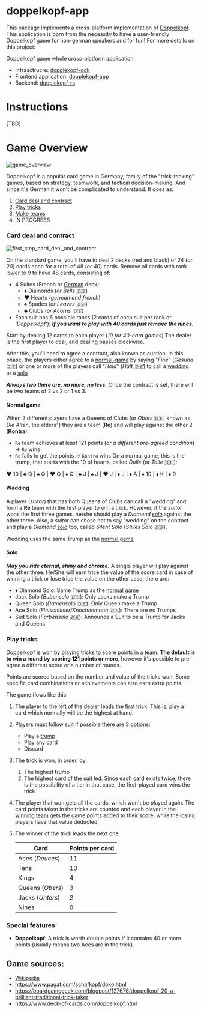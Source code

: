 # doppelkopf-app

This package implements a cross-platform implementation of [Doppelkopf](https://en.wikipedia.org/wiki/Doppelkopf). This application is born from the necessity to have a user-friendly Doppelkopf game for non-german speakers and for fun!
For more details on this project:

Doppelkopf game whole cross-platform application:
* Infrasctrucre: [dopplekopf-cdk](https://github.com/Rbatistab/dopplekopf-cdk/tree/main)
* Frontend application: [dopplekopf-app](https://github.com/Rbatistab/doppelkopf-app)
* Backend: [dopplekopf-rs](https://github.com/Rbatistab/doppelkopf-rs)

# Instructions
[TBD]

# Game Overview

![game_overview](https://drive.google.com/uc?export=view&id=1mwXmJg7Wf5M09esn7J_9TTux8-zYyMJh)

Doppelkopf is a popular card game in Germany, family of the "trick-tacking" games, based on strategy, teamwork, and tactical decision-making. And since it's German it won't be complicated to understand.
It goes as:
1. [Card deal and contract](#card-deal-and-contract)
1. [Play tricks](#play-tricks)
1. [Make teams](#make-teams)
1. IN PROGRESS


### Card deal and contract

![first_step_card_deal_and_contract](https://drive.google.com/uc?export=view&id=1zV2rW_a4iCs9uYO9FmfmYFaqUFYcwfPq)

On the standard game, you'll have to deal 2 decks (red and black) of 24 (*or 20*) cards each for a total of 48 (*or 40*) cards. Remove all cards with rank lower to 9 to have 48 cards, consisting of:
* 4 Suites (French or [German](https://en.wikipedia.org/wiki/German-suited_playing_cards) deck):
  * ♦ Diamonds (*or Bells 🇩🇪*)
  * ❤ Hearts (*german and french*)
  * ♠ Spades (*or Leaves 🇩🇪*)
  * ♣ Clubs (*or Acorns 🇩🇪*)
* Each suit has 6 possible ranks (2 cards of each suit per rank or *'Doppelkopf'*):
***If you want to play with 40 cards just remove the nines.***

Start by dealing 12 cards to each player (*10 for 40-card games*).The dealer is the first player to deal, and dealing passes clockwise.

After this, you'll need to agree a contract, also known as auction. In this phase, the players either agree to a [normal-game](#normal_game) by saying "*Fine*" (*Gesund 🇩🇪*) or one or more of the players call "*Hold*" (*Halt 🇩🇪*) to call a [wedding](#wedding) or a [solo](#solo)

***Always two there are, no more, no less.*** Once the contract is set, there will be two teams of 2 vs 2 or 1 vs 3.

#### Normal game

When 2 different players have a Queens of Clubs (or *Obers* 🇩🇪, known as *Die Alten*, the elders") they are a team (**Re**) and will play against the other 2 (**Kontra**):
* `Re` team achieves at least 121 points (*or a different pre-agreed condition*) -> `Re` wins
* `Re` fails to get the points -> `Kontra` wins
On a normal game, this is the trump, that starts with the 10 of hearts, called *Dulle* (or *Tolle* 🇩🇪):

❤️ 10 | ♣️ Q | ♠️ Q | ❤️ Q | ♦️ Q | ♣️ J | ♠️ J | ❤️ J | ♦️ J | ♦️ A | ♦️ 10 | ♦️ K | ♦️ 9

#### Wedding

A player (*suitor*) that has both Queens of Clubs can call a "wedding" and form a **Re** team with the first player to win a trick. However, if the *suitor* wons the first three games, he/she should play a *Diamond [solo](#solo)* against the other three. Also, a *suitor* can chose not to say "wedding" on the contract and play a *Diamond [solo](#solo)* too, called *Silent Solo* (*Stilles Solo 🇩🇪*).

Wedding uses the same Trump as the [normal game](#normal-game)

#### Solo

***May you ride eternal, shiny and chrome.*** A single player will play against the other three. He/She will earn trice the value of the score card in case of winning a trick or lose trice the value on the other case, there are:
* ♦ Diamond Solo: Same Trump as the [normal game](#normal-game)
* Jack Solo (*Bubensolo 🇩🇪*): Only Jacks make a Trump
* Queen Solo (*Damensolo 🇩🇪*): Only Queen make a Trump
* Ace Solo (*Fleischloser/Knochenmann 🇩🇪*): There are no Trumps
* Suit Solo (*Farbensolo 🇩🇪*): Announce a Suit to be a Trump for Jacks and Queens


### Play tricks

Doppelkopf is won by playing tricks to score points in a team. **The default is to win a round by scoring 121 points or more**, however it's possible to pre-agree a different score or a number of rounds.

Points are scored based on the number and value of the tricks won. Some specific card combinations or achievements can also earn extra points.

The game flows like this:

1. The player to the left of the dealer leads the first trick. This is, play a card which normally will be the highest at hand.
1. Players must follow suit if possible there are 3 options:
    * Play a [trump](#trumps)
    * Play any card
    * Discard 
1. The trick is won, in order, by:
    1. The highest trump 
    1. The highest card of the suit led. Since each card exists twice, there is the possibility of a tie; in that case, the first-played card wins the trick
1. The player that won gets all the cards, which won't be played again. The card points taken in the tricks are counted and each player in the [winning team](#form-teams) gets the game points added to their score, while the losing players have that value deducted.
1. The winner of the trick leads the next one 


    | Card | Points per card |
    |------|-----------------|
    | Aces (*Deuces*) | 11 |
    | Tens | 10 |
    | Kings | 4 |
    | Queens (*Obers*) | 3 |
    | Jacks (*Unters*) | 2 |
    | Nines | 0 |

### Special features

* **Doppelkopf**: A trick is worth double points if it contains 40 or more points (usually means two Aces are in the trick).

## Game sources:

* [Wikipedia](https://en.wikipedia.org/wiki/Doppelkopf)
* https://www.pagat.com/schafkopf/doko.html
* https://boardgamegeek.com/blogpost/127676/doppelkopf-20-a-brilliant-traditional-trick-taker
* https://www.deck-of-cards.com/doppelkopf.html
